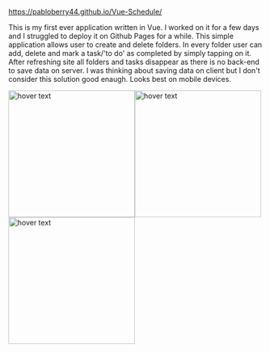 https://pabloberry44.github.io/Vue-Schedule/

This is my first ever application written in Vue. I worked on it for a few days and I struggled to deploy it on Github Pages for a while. This simple application allows user to create and delete folders. In every folder user can add, delete and mark a task/'to do' as completed by simply tapping on it. After refreshing site all folders and tasks disappear as there is no back-end to save data on server. I was thinking about saving data on client but I don't consider this solution good enaugh. Looks best on mobile devices.
<div style="display:flex; flex-direction: row; flex-wrap: wrap;">
<img src="https://i.imgur.com/52pTSAw.jpg" width="250" title="hover text">
<img src="https://i.imgur.com/SjWLnGy.jpg" width="250" title="hover text">
<img src="https://i.imgur.com/91n4CYJ.jpg" width="250" title="hover text">
</div>
